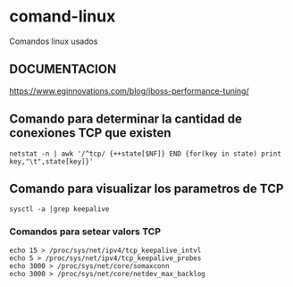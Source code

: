 # comand-linux
Comandos linux usados
## DOCUMENTACION
https://www.eginnovations.com/blog/jboss-performance-tuning/

## Comando para determinar la cantidad de conexiones TCP que existen
    netstat -n | awk '/^tcp/ {++state[$NF]} END {for(key in state) print key,"\t",state[key]}'
    
    
## Comando para visualizar los parametros de TCP
    sysctl -a |grep keepalive
    
### Comandos para setear valors TCP

    echo 15 > /proc/sys/net/ipv4/tcp_keepalive_intvl
    echo 5 > /proc/sys/net/ipv4/tcp_keepalive_probes
    echo 3000 > /proc/sys/net/core/somaxconn
    echo 3000 > /proc/sys/net/core/netdev_max_backlog
